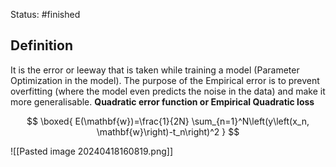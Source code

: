 Status: #finished 
## Definition 
It is the error or leeway that is taken while training a model (Parameter Optimization in the model). The purpose of the Empirical error is to prevent overfitting (where the model even predicts the noise in the data) and make it more generalisable. 
**Quadratic error function or Empirical Quadratic loss**

$$
\boxed{
E(\mathbf{w})=\frac{1}{2N} \sum_{n=1}^N\left(y\left(x_n, \mathbf{w}\right)-t_n\right)^2
}
$$


![[Pasted image 20240418160819.png]]